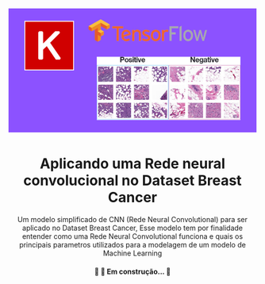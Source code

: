 <h1 align="center">
  <img src="docs/statics/logo.png"/>
</h1>

<h1 align="center">Aplicando uma Rede neural convolucional no Dataset Breast Cancer</h1>

<p align="center">Um modelo simplificado de CNN (Rede Neural Convolutional) para ser aplicado no Dataset Breast Cancer, Esse modelo tem por finalidade entender como uma Rede Neural Convolutional funciona e quais os principais parametros utilizados para a modelagem de um modelo de Machine Learning</p>

<h4 align="center"> 
	🚧 🚀 Em construção...  🚧
</h4>

